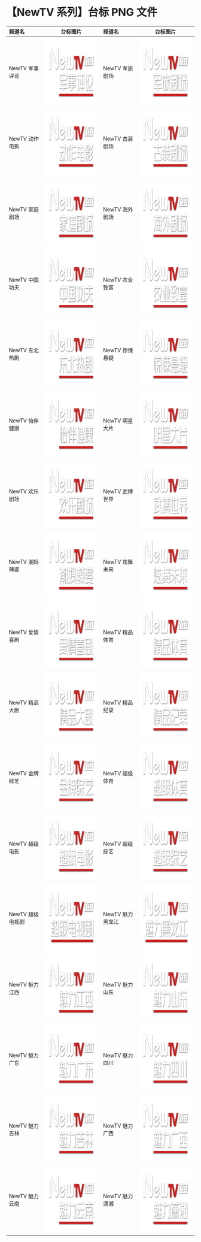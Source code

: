 # 【NewTV 系列】台标 PNG 文件

| 频道名           |                        台标图片                        | 频道名           |                        台标图片                        |
| :--------------- | :----------------------------------------------------: | :--------------- | :----------------------------------------------------: |
| NewTV 军事评论   | <img src="../tv/NewTV01.png" width="300" height="180"> | NewTV 军旅剧场   | <img src="../tv/NewTV02.png" width="300" height="180"> |
| NewTV 动作电影   | <img src="../tv/NewTV03.png" width="300" height="180"> | NewTV 古装剧场   | <img src="../tv/NewTV04.png" width="300" height="180"> |
| NewTV 家庭剧场   | <img src="../tv/NewTV05.png" width="300" height="180"> | NewTV 海外剧场   | <img src="../tv/NewTV06.png" width="300" height="180"> |
| NewTV 中国功夫   | <img src="../tv/NewTV07.png" width="300" height="180"> | NewTV 农业致富   | <img src="../tv/NewTV08.png" width="300" height="180"> |
| NewTV 东北热剧   | <img src="../tv/NewTV09.png" width="300" height="180"> | NewTV 惊悚悬疑   | <img src="../tv/NewTV10.png" width="300" height="180"> |
| NewTV 怡伴健康   | <img src="../tv/NewTV11.png" width="300" height="180"> | NewTV 明星大片   | <img src="../tv/NewTV12.png" width="300" height="180"> |
| NewTV 欢乐剧场   | <img src="../tv/NewTV13.png" width="300" height="180"> | NewTV 武搏世界   | <img src="../tv/NewTV14.png" width="300" height="180"> |
| NewTV 潮妈辣婆   | <img src="../tv/NewTV15.png" width="300" height="180"> | NewTV 炫舞未来   | <img src="../tv/NewTV16.png" width="300" height="180"> |
| NewTV 爱情喜剧   | <img src="../tv/NewTV17.png" width="300" height="180"> | NewTV 精品体育   | <img src="../tv/NewTV18.png" width="300" height="180"> |
| NewTV 精品大剧   | <img src="../tv/NewTV19.png" width="300" height="180"> | NewTV 精品纪录   | <img src="../tv/NewTV20.png" width="300" height="180"> |
| NewTV 金牌综艺   | <img src="../tv/NewTV21.png" width="300" height="180"> | NewTV 超级体育   | <img src="../tv/NewTV22.png" width="300" height="180"> |
| NewTV 超级电影   | <img src="../tv/NewTV23.png" width="300" height="180"> | NewTV 超级综艺   | <img src="../tv/NewTV24.png" width="300" height="180"> |
| NewTV 超级电视剧 | <img src="../tv/NewTV25.png" width="300" height="180"> | NewTV 魅力黑龙江 | <img src="../tv/NewTV26.png" width="300" height="180"> |
| NewTV 魅力江西   | <img src="../tv/NewTV27.png" width="300" height="180"> | NewTV 魅力山东   | <img src="../tv/NewTV28.png" width="300" height="180"> |
| NewTV 魅力广东   | <img src="../tv/NewTV29.png" width="300" height="180"> | NewTV 魅力四川   | <img src="../tv/NewTV30.png" width="300" height="180"> |
| NewTV 魅力吉林   | <img src="../tv/NewTV31.png" width="300" height="180"> | NewTV 魅力广西   | <img src="../tv/NewTV32.png" width="300" height="180"> |
| NewTV 魅力云南   | <img src="../tv/NewTV33.png" width="300" height="180"> | NewTV 魅力潇湘   | <img src="../tv/NewTV34.png" width="300" height="180"> |
